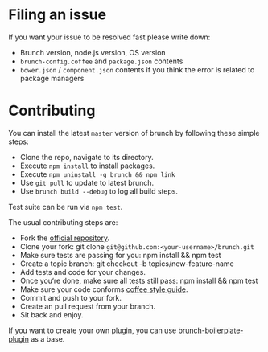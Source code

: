 # Filing an issue

If you want your issue to be resolved fast please write down:

* Brunch version, node.js version, OS version
* `brunch-config.coffee` and `package.json` contents
* `bower.json` / `component.json` contents if you think the error is related to package managers

# Contributing
You can install the latest `master` version of brunch by following these
simple steps:

* Clone the repo, navigate to its directory.
* Execute `npm install` to install packages.
* Execute `npm uninstall -g brunch && npm link`
* Use `git pull` to update to latest brunch.
* Use `brunch build --debug` to log all build steps.

Test suite can be run via `npm test`.

The usual contributing steps are:

* Fork the [official repository](https://github.com/brunch/brunch).
* Clone your fork: git clone `git@github.com:<your-username>/brunch.git`
* Make sure tests are passing for you: npm install && npm test
* Create a topic branch: git checkout -b topics/new-feature-name
* Add tests and code for your changes.
* Once you‘re done, make sure all tests still pass: npm install && npm test
* Make sure your code conforms [coffee style guide](https://github.com/paulmillr/code-style-guides#coffeescript).
* Commit and push to your fork.
* Create an pull request from your branch.
* Sit back and enjoy.

If you want to create your own plugin, you can use
[brunch-boilerplate-plugin](https://github.com/brunch/brunch-boilerplate-plugin)
as a base.
